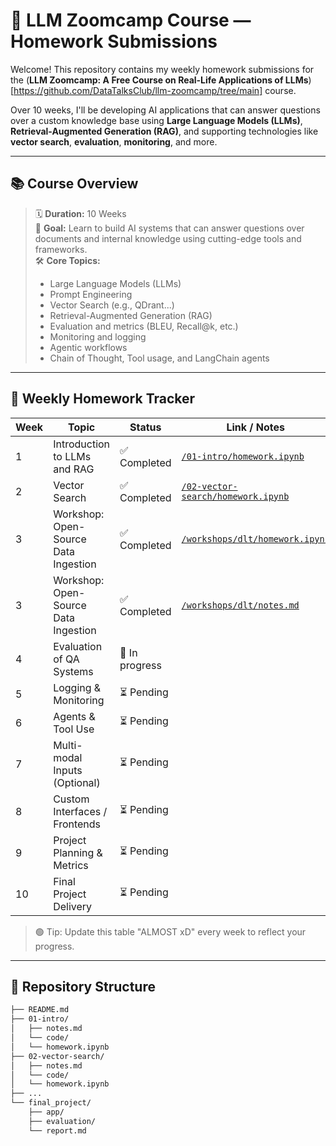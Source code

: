 # 🤖 LLM Zoomcamp Course — Homework Submissions

Welcome! This repository contains my weekly homework submissions for the (**LLM Zoomcamp: A Free Course on Real-Life Applications of LLMs**)[https://github.com/DataTalksClub/llm-zoomcamp/tree/main] course.

Over 10 weeks, I'll be developing AI applications that can answer questions over a custom knowledge base using **Large Language Models (LLMs)**, **Retrieval-Augmented Generation (RAG)**, and supporting technologies like **vector search**, **evaluation**, **monitoring**, and more.

---

## 📚 Course Overview

> 🗓 **Duration:** 10 Weeks  
> 🎯 **Goal:** Learn to build AI systems that can answer questions over documents and internal knowledge using cutting-edge tools and frameworks.  
> 🛠️ **Core Topics:**  
> - Large Language Models (LLMs)  
> - Prompt Engineering  
> - Vector Search (e.g., QDrant...)  
> - Retrieval-Augmented Generation (RAG)  
> - Evaluation and metrics (BLEU, Recall@k, etc.)  
> - Monitoring and logging  
> - Agentic workflows  
> - Chain of Thought, Tool usage, and LangChain agents

---

## 📝 Weekly Homework Tracker

| Week | Topic                            | Status       | Link / Notes                        |
|------|----------------------------------|--------------|-------------------------------------|
| 1    | Introduction to LLMs and RAG     | ✅ Completed | [`/01-intro/homework.ipynb`](./01-intro/homework.ipynb)        |
| 2    | Vector Search                    | ✅ Completed | [`/02-vector-search/homework.ipynb`](./02-vector-search/homework.ipynb)             |
| 3    | Workshop: Open-Source Data Ingestion | ✅ Completed | [`/workshops/dlt/homework.ipynb`](./workshops/dlt/homework.ipynb)             |
| 3    | Workshop: Open-Source Data Ingestion | ✅ Completed | [`/workshops/dlt/notes.md`](./workshops/dlt/notes.md)             |
| 4    | Evaluation of QA Systems         | 🚧 In progress   |                                     |
| 5    | Logging & Monitoring             | ⏳ Pending   |                                     |
| 6    | Agents & Tool Use                | ⏳ Pending   |                                     |
| 7    | Multi-modal Inputs (Optional)    | ⏳ Pending   |                                     |
| 8    | Custom Interfaces / Frontends    | ⏳ Pending   |                                     |
| 9    | Project Planning & Metrics       | ⏳ Pending   |                                     |
| 10   | Final Project Delivery           | ⏳ Pending   |                                     |

> 🟢 Tip: Update this table "ALMOST xD" every week to reflect your progress.

---

## 📁 Repository Structure

```bash
├── README.md
├── 01-intro/
│   ├── notes.md
│   └── code/
│   └── homework.ipynb
├── 02-vector-search/
│   ├── notes.md
│   └── code/
│   └── homework.ipynb
├── ...
└── final_project/
    ├── app/
    ├── evaluation/
    └── report.md
